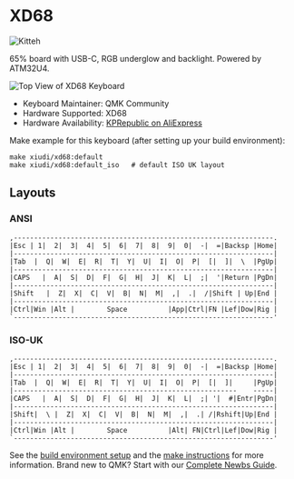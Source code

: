 # XD68

![Kitteh](https://i.imgur.com/qkA5Of5.jpg)

65% board with USB-C, RGB underglow and backlight.  Powered by ATM32U4.

![Top View of XD68 Keyboard](https://i.imgur.com/OLkQQ17.jpg)

* Keyboard Maintainer: QMK Community
* Hardware Supported: XD68
* Hardware Availability: [KPRepublic on AliExpress](http://kprepublic.com/products/xiudi-xd68-pcb-65-custom-mechanical-keyboard-support-tkg-tools-underglow-rgb-pcb-programmed-kle-lots-of-layouts)

Make example for this keyboard (after setting up your build environment):

    make xiudi/xd68:default       
    make xiudi/xd68:default_iso   # default ISO UK layout

## Layouts 

### ANSI

```
,----------------------------------------------------------------.
|Esc | 1|  2|  3|  4|  5|  6|  7|  8|  9|  0|  -|  =|Backsp |Home|
|----------------------------------------------------------------|
|Tab  |  Q|  W|  E|  R|  T|  Y|  U|  I|  O|  P|  [|  ]|  \  |PgUp|
|----------------------------------------------------------------|
|CAPS   |  A|  S|  D|  F|  G|  H|  J|  K|  L|  ;|  '|Return |PgDn|
|----------------------------------------------------------------|
|Shift   |  Z|  X|  C|  V|  B|  N|  M|  ,|  .|  /|Shift | Up|End |
|----------------------------------------------------------------|
|Ctrl|Win |Alt |        Space          |App|Ctrl|FN |Lef|Dow|Rig |
`----------------------------------------------------------------'
```

### ISO-UK

```
,----------------------------------------------------------------.
|Esc | 1|  2|  3|  4|  5|  6|  7|  8|  9|  0|  -|  =|Backsp |Home|
|----------------------------------------------------------------|
|Tab  |  Q|  W|  E|  R|  T|  Y|  U|  I|  O|  P|  [|  ]|     |PgUp|
|-------------------------------------------------------    -----|
|CAPS   |  A|  S|  D|  F|  G|  H|  J|  K|  L|  ;| '|  #|Entr|PgDn|
|----------------------------------------------------------------|
|Shift|  \ |  Z|  X|  C|  V|  B|  N|  M|  ,|  .| /|Rshift|Up|End |
|----------------------------------------------------------------|
|Ctrl|Win |Alt |        Space          |Alt| FN|Ctrl|Lef|Dow|Rig |
`----------------------------------------------------------------'
```

See the [build environment setup](https://docs.qmk.fm/#/getting_started_build_tools) and the [make instructions](https://docs.qmk.fm/#/getting_started_make_guide) for more information. Brand new to QMK? Start with our [Complete Newbs Guide](https://docs.qmk.fm/#/newbs).

